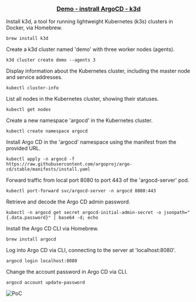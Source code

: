 <h3 align=center> <u> Demo - instrall ArgoCD - k3d </u></H3>

Install k3d, a tool for running lightweight Kubernetes (k3s) clusters in Docker, via Homebrew.
```console
brew install k3d
```
Create a k3d cluster named 'demo' with three worker nodes (agents).
```console
k3d cluster create demo --agents 3
```
Display information about the Kubernetes cluster, including the master node and service addresses.
```console
kubectl cluster-info
```
List all nodes in the Kubernetes cluster, showing their statuses.
```console
kubectl get nodes
```
Create a new namespace 'argocd' in the Kubernetes cluster.
```console
kubectl create namespace argocd
```
Install Argo CD in the 'argocd' namespace using the manifest from the provided URL.
```console
kubectl apply -n argocd -f https://raw.githubusercontent.com/argoproj/argo-cd/stable/manifests/install.yaml
```
Forward traffic from local port 8080 to port 443 of the 'argocd-server' pod.
```console
kubectl port-forward svc/argocd-server -n argocd 8080:443
```
Retrieve and decode the Argo CD admin password.
```console
kubectl -n argocd get secret argocd-initial-admin-secret -o jsonpath="{.data.password}" | base64 -d; echo
```
Install the Argo CD CLI via Homebrew.
```console
brew install argocd
```
Log into Argo CD via CLI, connecting to the server at 'localhost:8080'.
```console
argocd login localhost:8080
```
Change the account password in Argo CD via CLI.
```console
argocd account update-password
```
![PoC](https://github.com/cipgen/AsciiArtify/blob/main/img/poc.gif)
